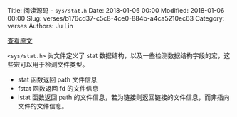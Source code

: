Title: 阅读源码 - `sys/stat.h`
Date: 2018-01-06 00:00
Modified: 2018-01-06 00:00
Slug: verses/b176cd37-c5c8-4ce0-884b-a4ca5210ec63
Category: verses
Authors: Ju Lin

[查看原文](http://pubs.opengroup.org/onlinepubs/009695399/basedefs/sys/stat.h.html)

`<sys/stat.h>` 头文件定义了 stat 数据结构，以及一些检测数据结构字段的宏，这些宏可以用于检测文件类型。

* stat 函数返回 path 文件信息
* fstat 函数返回 fd 的文件信息
* lstat 函数返回 path 的文件信息，若为链接则返回链接的文件信息，而非指向文件的文件信息。
